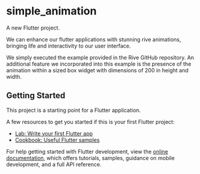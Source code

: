 # simple_animation

A new Flutter project.

We can enhance our flutter applications with stunning rive animations, bringing life and interactivity to our user interface.

We simply executed the example provided in the Rive GitHub repository. An additional feature we incorporated into this example is the presence of the animation within a sized box widget with dimensions of 200 in height and width.

## Getting Started

This project is a starting point for a Flutter application.

A few resources to get you started if this is your first Flutter project:

- [Lab: Write your first Flutter app](https://docs.flutter.dev/get-started/codelab)
- [Cookbook: Useful Flutter samples](https://docs.flutter.dev/cookbook)

For help getting started with Flutter development, view the
[online documentation](https://docs.flutter.dev/), which offers tutorials,
samples, guidance on mobile development, and a full API reference.
